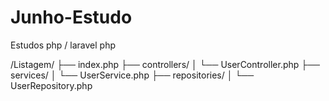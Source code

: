 # Junho-Estudo
Estudos php / laravel php

/Listagem/
├── index.php
├── controllers/
│   └── UserController.php
├── services/
│   └── UserService.php
├── repositories/
│   └── UserRepository.php
